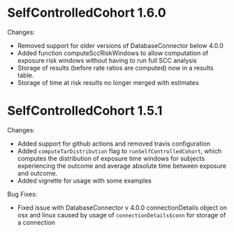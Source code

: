 SelfControlledCohort 1.6.0
==========================
Changes: 

- Removed support for older versions of DatabaseConnector below 4.0.0
- Added function computeSccRiskWindows to allow computation of exposure
  risk windows without having to run full SCC analysis
- Storage of results (before rate ratios are computed) now in a results
  table.
- Storage of time at risk results no longer merged with estimates

SelfControlledCohort 1.5.1
==========================

Changes: 

- Added support for github actions and removed travis configuration
- Added `computeTarDistribution` flag to `runSelfControlledCohort`, which computes the distribution of exposure time
 windows for subjects experiencing the outcome and average absolute time between exposure and outcome.
- Added vignette for usage with some examples

Bug Fixes:
- Fixed issue with DatabaseConnector v 4.0.0 connectionDetails object on osx and linux caused by usage of
`connectionDetails$conn` for storage of a connection